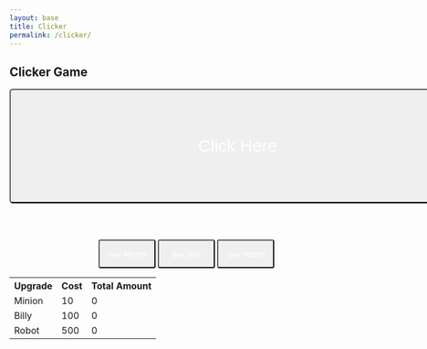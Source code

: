 ```yaml
---
layout: base
title: Clicker
permalink: /clicker/
---
```


## Clicker Game

<style>
    .clicker {
        width: 800px;
        height: 200px;
        color: white;
        font-size: 30px;
        border-radius: 5px;
        box-shadow: 1px 1px 1px grey;
    }
    .coin-counter {
        color: white;
        font-size: 20px;
        text-align: center;
    }
    .upgrade-button {
        width: 100px;
        height: 50px;
        color: white;
        border-radius: 3px;
        position: relative;
        left: 31%;
    }
</style>

<!-- Clicker Button-->
<button onclick="processClick()" class="clicker">Click Here</button>

<p id="total-coins" class="coin-counter">Total Coins: 0</p>

<button onclick="buyUpgrade('minion')" class="upgrade-button">Buy Minion</button>
<button onclick="buyUpgrade('billy')" class="upgrade-button">Buy Billy</button>
<button onclick="buyUpgrade('robot')" class="upgrade-button">Buy Robot</button>

<table>
    <tr>
        <th>Upgrade</th>
        <th>Cost</th>
        <th>Total Amount</th>
    </tr>
    <tr>
        <td>Minion</td>
        <td id="minion-cost">10</td>
        <td id="total-minions">0</td>
    </tr>
    <tr>
        <td>Billy</td>
        <td id="billy-cost">100</td>
        <td id="total-billies">0</td>
    </tr>
    <tr>
        <td>Robot</td>
        <td id="robot-cost">500</td>
        <td id="total-robots">0</td>
    </tr>
</table>

<script>
    let totalCoins = 0;

    // Upgrades go here
    let minion = 0; 
    let minionCost = 10;

    let billy = 0;
    let billyCost = 100;

    let robot = 0;
    let robotCost = 500;

    // Add to total coins
    function processClick() {
        totalCoins++;
    };

    function buyUpgrade(upgrade) {
        switch(upgrade) {
            case "minion":
                if (totalCoins >= minionCost) {
                    // Add a minion
                    minion++;

                    // Subtract coins from cost
                    totalCoins -= minionCost;

                    // Increase minion cost
                    minionCost = 10 + (minion * minion)

                    // Update HTML Displays
                    document.getElementById("total-minions").innerHTML = `${minion}`;
                    document.getElementById("minion-cost").innerHTML = `${minionCost}`;
                }  
                break;

            case "billy":
                if (totalCoins >= billyCost) {
                    // Add a billy
                    billy++;

                    // Subtract coins from cost
                    totalCoins -= billyCost;
                    
                    // Increase billy cost
                    billyCost = 100 + (billy * billy * billy)

                    // Update HTML Displays
                    document.getElementById("total-billies").innerHTML = `${billy}`;
                    document.getElementById("billy-cost").innerHTML = `${billyCost}`;
                }
                break;

            case "robot":
                if (totalCoins >= robotCost) {
                    // Add a robot
                    robot++

                    // Subtract coins from cost
                    totalCoins -= robotCost;

                    // Increase robot cost
                    robotCost = 500 + (robot * robot * robot * robot)

                    // Update HTML Displays
                    document.getElementById("total-robots").innerHTML = `${robot}`;
                    document.getElementById("robot-cost").innerHTML = `${robotCost}`;
                }
                break;
        }
    }

    function applyUpgrades() {
        totalCoins += minion * 0.1;
        totalCoins += billy * 0.3;
        totalCoins += robot * 0.5;
    }

    function updateTotalCoins() {
        document.getElementById("total-coins").innerHTML = `Total Coins: ${totalCoins.toFixed(1)}`;
    }

    setInterval(applyUpgrades, 100);
    setInterval(updateTotalCoins, 10);
</script>